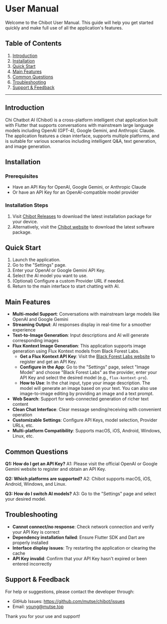 # User Manual

Welcome to the Chibot User Manual. This guide will help you get started quickly and make full use of all the application's features.

## Table of Contents
1. [Introduction](#introduction)
2. [Installation](#installation)
3. [Quick Start](#quick-start)
4. [Main Features](#main-features)
5. [Common Questions](#common-questions)
6. [Troubleshooting](#troubleshooting)
7. [Support & Feedback](#support--feedback)

---

## Introduction

Chi Chatbot AI (Chibot) is a cross-platform intelligent chat application built with Flutter that supports conversations with mainstream large language models including OpenAI (GPT-4), Google Gemini, and Anthropic Claude. The application features a clean interface, supports multiple platforms, and is suitable for various scenarios including intelligent Q&A, text generation, and image generation.

## Installation

### Prerequisites

- Have an API Key for OpenAI, Google Gemini, or Anthropic Claude
- Or have an API Key for an OpenAI-compatible model provider

### Installation Steps

1. Visit [Chibot Releases](https://github.com/mutse/chibot/releases) to download the latest installation package for your device.
2. Alternatively, visit the [Chibot website](https://chibot.mutse.top) to download the latest software package.

## Quick Start

1. Launch the application.
2. Go to the "Settings" page.
3. Enter your OpenAI or Google Gemini API Key.
4. Select the AI model you want to use.
5. (Optional) Configure a custom Provider URL if needed.
6. Return to the main interface to start chatting with AI.

## Main Features

- **Multi-model Support**: Conversations with mainstream large models like OpenAI and Google Gemini
- **Streaming Output**: AI responses display in real-time for a smoother experience
- **Text-to-Image Generation**: Input descriptions and AI will generate corresponding images
- **Flux Kontext Image Generation**: This application supports image generation using Flux Kontext models from Black Forest Labs.
  - **Get a Flux Kontext API Key**: Visit the [Black Forest Labs website](https://www.blackforestlabs.ai/) to register and get an API Key.
  - **Configure in the App**: Go to the "Settings" page, select "Image Model" and choose "Black Forest Labs" as the provider, enter your API Key and select the desired model (e.g., `flux-kontext-pro`).
  - **How to Use**: In the chat input, type your image description. The model will generate an image based on your text. You can also use image-to-image editing by providing an image and a text prompt.
- **Web Search**: Support for web-connected generation of richer text content
- **Clean Chat Interface**: Clear message sending/receiving with convenient operation
- **Customizable Settings**: Configure API Keys, model selection, Provider URLs, etc.
- **Multi-platform Compatibility**: Supports macOS, iOS, Android, Windows, Linux, etc.

## Common Questions

**Q1: How do I get an API Key?**
A1: Please visit the official OpenAI or Google Gemini website to register and obtain an API Key.

**Q2: Which platforms are supported?**
A2: Chibot supports macOS, iOS, Android, Windows, and Linux.

**Q3: How do I switch AI models?**
A3: Go to the "Settings" page and select your desired model.

## Troubleshooting

- **Cannot connect/no response**: Check network connection and verify your API Key is correct
- **Dependency installation failed**: Ensure Flutter SDK and Dart are properly installed
- **Interface display issues**: Try restarting the application or clearing the cache
- **API Key invalid**: Confirm that your API Key hasn't expired or been entered incorrectly

## Support & Feedback

For help or suggestions, please contact the developer through:
- GitHub Issues: https://github.com/mutse/chibot/issues
- Email: young@mutse.top

Thank you for your use and support! 